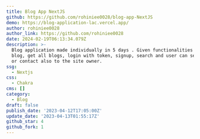 ```yaml
---
title: Blog App NextJS
github: https://github.com/rohiniee0028/blog-app-NextJS
demo: https://blog-application-lac.vercel.app/
author: rohiniee0028
author_link: https://github.com/rohiniee0028
date: 2024-02-19T06:13:34.079Z
description: >-
  Blog application made individually in 5 days . Given functionalities like Post
  blog, get all blogs, login with token, signup, search and user can send mail
  or contact also to the site owner.
ssg:
  - Nextjs
css:
  - Chakra
cms: []
category:
  - Blog
draft: false
publish_date: '2023-04-12T17:05:00Z'
update_date: '2023-04-13T01:55:17Z'
github_star: 4
github_fork: 1
---
```

